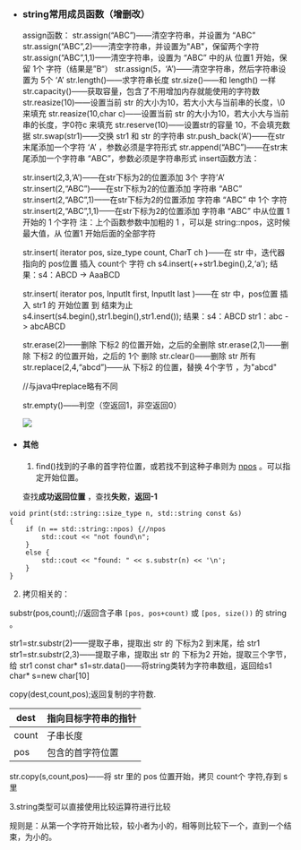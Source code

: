 - ### string常用成员函数（增删改）

  assign函数：
  str.assign(“ABC”)——清空字符串，并设置为 “ABC”
  str.assign(“ABC”,2)——清空字符串，并设置为"AB"，保留两个字符
  str.assign(“ABC”,1,1)——清空字符串，设置为 “ABC” 中的从 位置1 开始，保留 1个 字符（结果是”B“）
  str.assign(5，‘A’)——清空字符串，然后字符串设置为 5个 ‘A’
  str.length()——求字符串长度
  str.size()——和 length() 一样
  str.capacity()——获取容量，包含了不用增加内存就能使用的字符数
  str.reasize(10)——设置当前 str 的大小为10，若大小大与当前串的长度，\0 来填充
  str.reasize(10,char c)——设置当前 str 的大小为10，若大小大与当前串的长度，字0符c 来填充
  str.reserve(10)——设置str的容量 10，不会填充数据
  str.swap(str1)——交换 str1 和 str 的字符串
  str.push_back(‘A’)——在str末尾添加一个字符 ‘A’ ，参数必须是字符形式
  str.append(“ABC”)——在str末尾添加一个字符串 “ABC”，参数必须是字符串形式
  insert函数方法：

  str.insert(2,3,‘A’)——在str下标为2的位置添加 3个 字符’A’
  str.insert(2,“ABC”)——在str下标为2的位置添加 字符串 “ABC”
  str.insert(2,“ABC”,1)——在str下标为2的位置添加 字符串 “ABC” 中 1个 字符
  str.insert(2,“ABC”,1,1)——在str下标为2的位置添加 字符串 “ABC” 中从位置 1 开始的 1 个字符
  注：上个函数参数中加粗的 1 ，可以是 string::npos，这时候最大值，从 位置1 开始后面的全部字符

  str.insert( iterator pos, size_type count, CharT ch )——在 str 中，迭代器指向的 pos位置 插入 count个 字符 ch
  s4.insert(++str1.begin(),2,‘a’); 结果：s4：ABCD -> AaaBCD

  str.insert( iterator pos, InputIt first, InputIt last )——在 str 中，pos位置 插入 str1 的 开始位置 到 结束为止
  s4.insert(s4.begin(),str1.begin(),str1.end()); 结果：s4：ABCD str1：abc -> abcABCD

  str.erase(2)——删除 下标2 的位置开始，之后的全删除
  str.erase(2,1)——删除 下标2 的位置开始，之后的 1个 删除
  str.clear()——删除 str 所有
  str.replace(2,4,“abcd”)——从 下标2 的位置，替换 4个字节 ，为"abcd"

  //与java中replace略有不同

  str.empty()——判空（空返回1，非空返回0）

  ![](D:\笔记\assets\编程语言\字符串功能演示.png)

- #### 其他

  1. find()找到的子串的首字符位置，或若找不到这种子串则为 [npos](https://zh.cppreference.com/w/cpp/string/basic_string/npos) 。可以指定开始位置。

  
  查找**成功返回位置** ，查找**失败**，**返回-1**

```
void print(std::string::size_type n, std::string const &s)
{
    if (n == std::string::npos) {//npos
        std::cout << "not found\n";
    } 
    else {
        std::cout << "found: " << s.substr(n) << '\n';
    }
}
```

2. 拷贝相关的：

substr(pos,count);//返回含子串 `[pos, pos+count)` 或 `[pos, size())` 的 string 。

str1=str.substr(2)——提取子串，提取出 str 的 下标为2 到末尾，给 str1
str1=str.substr(2,3)——提取子串，提取出 str 的 下标为2 开始，提取三个字节，给 str1
const char* s1=str.data()——将string类转为字符串数组，返回给s1
char* s=new char[10]

copy(dest,count,pos);返回复制的字符数.

| dest  | 指向目标字符串的指针 |
| ----- | -------------------- |
| count | 子串长度             |
| pos   | 包含的首字符位置     |

str.copy(s,count,pos)——将 str 里的 pos 位置开始，拷贝 count个 字符,存到 s 里


3.string类型可以直接使用比较运算符进行比较

规则是：从第一个字符开始比较，较小者为小的，相等则比较下一个，直到一个结束，为小的。